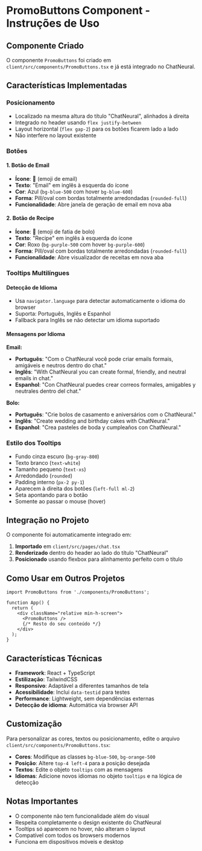 # PromoButtons Component - Instruções de Uso

## Componente Criado

O componente `PromoButtons` foi criado em `client/src/components/PromoButtons.tsx` e já está integrado no ChatNeural.

## Características Implementadas

### Posicionamento
- Localizado na mesma altura do título "ChatNeural", alinhados à direita
- Integrado no header usando `flex justify-between` 
- Layout horizontal (`flex gap-2`) para os botões ficarem lado a lado
- Não interfere no layout existente

### Botões

#### 1. Botão de Email
- **Ícone**: 📧 (emoji de email)
- **Texto**: "Email" em inglês à esquerda do ícone
- **Cor**: Azul (`bg-blue-500` com hover `bg-blue-600`)
- **Forma**: Pill/oval com bordas totalmente arredondadas (`rounded-full`)
- **Funcionalidade**: Abre janela de geração de email em nova aba

#### 2. Botão de Recipe
- **Ícone**: 🍰 (emoji de fatia de bolo)
- **Texto**: "Recipe" em inglês à esquerda do ícone
- **Cor**: Roxo (`bg-purple-500` com hover `bg-purple-600`)
- **Forma**: Pill/oval com bordas totalmente arredondadas (`rounded-full`)
- **Funcionalidade**: Abre visualizador de receitas em nova aba

### Tooltips Multilíngues

#### Detecção de Idioma
- Usa `navigator.language` para detectar automaticamente o idioma do browser
- Suporta: Português, Inglês e Espanhol
- Fallback para Inglês se não detectar um idioma suportado

#### Mensagens por Idioma

**Email:**
- **Português**: "Com o ChatNeural você pode criar emails formais, amigáveis e neutros dentro do chat."
- **Inglês**: "With ChatNeural you can create formal, friendly, and neutral emails in chat."
- **Espanhol**: "Con ChatNeural puedes crear correos formales, amigables y neutrales dentro del chat."

**Bolo:**
- **Português**: "Crie bolos de casamento e aniversários com o ChatNeural."
- **Inglês**: "Create wedding and birthday cakes with ChatNeural."
- **Espanhol**: "Crea pasteles de boda y cumpleaños con ChatNeural."

### Estilo dos Tooltips
- Fundo cinza escuro (`bg-gray-800`)
- Texto branco (`text-white`)
- Tamanho pequeno (`text-xs`)
- Arredondado (`rounded`)
- Padding interno (`px-2 py-1`)
- Aparecem à direita dos botões (`left-full ml-2`)
- Seta apontando para o botão
- Somente ao passar o mouse (hover)

## Integração no Projeto

O componente foi automaticamente integrado em:

1. **Importado** em `client/src/pages/chat.tsx`
2. **Renderizado** dentro do header ao lado do título "ChatNeural"
3. **Posicionado** usando flexbox para alinhamento perfeito com o título

## Como Usar em Outros Projetos

```tsx
import PromoButtons from './components/PromoButtons';

function App() {
  return (
    <div className="relative min-h-screen">
      <PromoButtons />
      {/* Resto do seu conteúdo */}
    </div>
  );
}
```

## Características Técnicas

- **Framework**: React + TypeScript
- **Estilização**: TailwindCSS
- **Responsivo**: Adaptável a diferentes tamanhos de tela
- **Acessibilidade**: Inclui `data-testid` para testes
- **Performance**: Lightweight, sem dependências externas
- **Detecção de idioma**: Automática via browser API

## Customização

Para personalizar as cores, textos ou posicionamento, edite o arquivo `client/src/components/PromoButtons.tsx`:

- **Cores**: Modifique as classes `bg-blue-500`, `bg-orange-500`
- **Posição**: Altere `top-4 left-4` para a posição desejada
- **Textos**: Edite o objeto `tooltips` com as mensagens
- **Idiomas**: Adicione novos idiomas no objeto `tooltips` e na lógica de detecção

## Notas Importantes

- O componente não tem funcionalidade além do visual
- Respeita completamente o design existente do ChatNeural
- Tooltips só aparecem no hover, não alteram o layout
- Compatível com todos os browsers modernos
- Funciona em dispositivos móveis e desktop